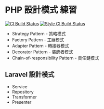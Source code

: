 # PHP 設計模式 練習

[![CI Build Status][ico-ci]][link-ci]
[![Style CI Build Status][ico-style-ci]][link-style-ci]

* Strategy Pattern - 策略模式
* Factory Pattern - 工廠模式
* Adapter Pattern - 轉接器模式
* Decorator Pattern - 裝飾者模式
* Chain-of-responsibility Pattern - 責任鏈模式

## Laravel 設計模式

* Service
* Repository
* Transformer
* Presenter

[ico-ci]: https://img.shields.io/travis/ycs77/php-design-pattern-course?style=flat-square
[ico-style-ci]: https://github.styleci.io/repos/226114464/shield?style=flat-square

[link-ci]: https://travis-ci.org/ycs77/php-design-pattern-course
[link-style-ci]: https://github.styleci.io/repos/226114464
